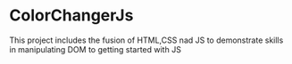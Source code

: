 # ColorChangerJs
This project includes the fusion of HTML,CSS nad JS to demonstrate skills in manipulating DOM to getting started with JS
